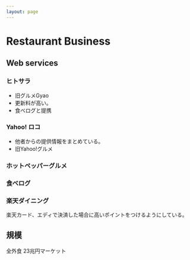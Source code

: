 ```yaml
---
layout: page
---
```


# Restaurant Business

## Web services

### ヒトサラ

* 旧グルメGyao
* 更新料が高い。
* 食べログと提携

### Yahoo! ロコ

* 他者からの提供情報をまとめている。
* 旧Yahoo!グルメ

### ホットペッパーグルメ

### 食べログ

### 楽天ダイニング

楽天カード、エディで決済した場合に高いポイントをつけるようにしている。

## 規模

全外食 23兆円マーケット